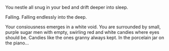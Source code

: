 You nestle all snug in your bed and drift deeper into sleep.

Falling. Falling endlessly into the deep.

Your consiousness emerges in a white void. You are surrounded by small, purple
sugar men with empty, swirling red and white candies where eyes should be.
Candies like the ones granny always kept. In the porcelain jar on the piano...

